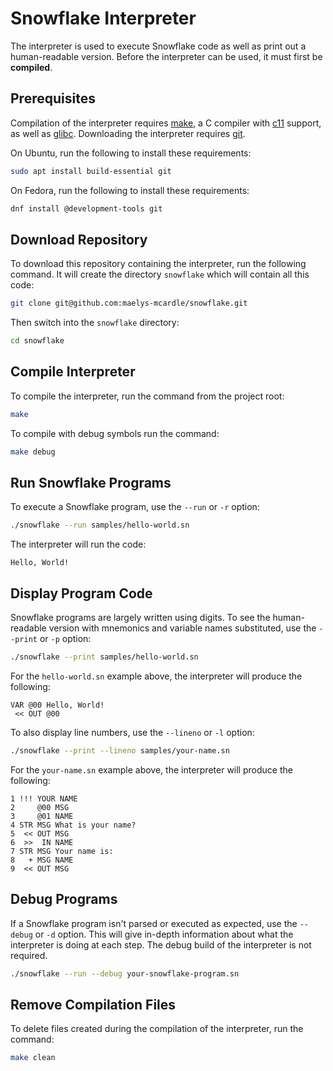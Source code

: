# Snowflake Interpreter

The interpreter is used to execute Snowflake code as well as print 
out a human-readable version. Before the interpreter can be used,
it must first be **compiled**.

## Prerequisites

Compilation of the interpreter requires [make][1], a C compiler 
with [c11][2] support, as well as [glibc][3]. Downloading the
interpreter requires [git][4].

On Ubuntu, run the following to install these requirements:

```sh
sudo apt install build-essential git
```

On Fedora, run the following to install these requirements:

```sh
dnf install @development-tools git
```

## Download Repository

To download this repository containing the interpreter, run the
following command. It will create the directory `snowflake` which
will contain all this code:

```sh
git clone git@github.com:maelys-mcardle/snowflake.git
```

Then switch into the `snowflake` directory:

```sh
cd snowflake
```

## Compile Interpreter

To compile the interpreter, run the command from the project root:

```sh
make
```

To compile with debug symbols run the command:

```sh
make debug
```

## Run Snowflake Programs

To execute a Snowflake program, use the `--run` or `-r` option:

```sh
./snowflake --run samples/hello-world.sn
```

The interpreter will run the code:

```
Hello, World!
```

## Display Program Code

Snowflake programs are largely written using digits. To see the human-readable version
with mnemonics and variable names substituted, use the `--print` or `-p` option:

```sh
./snowflake --print samples/hello-world.sn
```

For the `hello-world.sn` example above, the interpreter will produce 
the following:

```
VAR @00 Hello, World!
 << OUT @00
```

To also display line numbers, use the `--lineno` or `-l` option:

```sh
./snowflake --print --lineno samples/your-name.sn
```

For the `your-name.sn` example above, the interpreter will produce
the following:

```
1 !!! YOUR NAME
2     @00 MSG
3     @01 NAME
4 STR MSG What is your name?
5  << OUT MSG
6  >>  IN NAME
7 STR MSG Your name is:
8   + MSG NAME
9  << OUT MSG
```

## Debug Programs

If a Snowflake program isn't parsed or executed as expected, use
the `--debug` or `-d` option. This will give in-depth information 
about what the interpreter is doing at each step. The debug build of 
the interpreter is not required.

```sh
./snowflake --run --debug your-snowflake-program.sn
```

## Remove Compilation Files

To delete files created during the compilation of the 
interpreter, run the command:

```sh
make clean
```

[1]: https://en.wikipedia.org/wiki/Make_(software)
[2]: https://en.wikipedia.org/wiki/C11_(C_standard_revision)
[3]: https://en.wikipedia.org/wiki/GNU_C_Library
[4]: https://git-scm.com/
